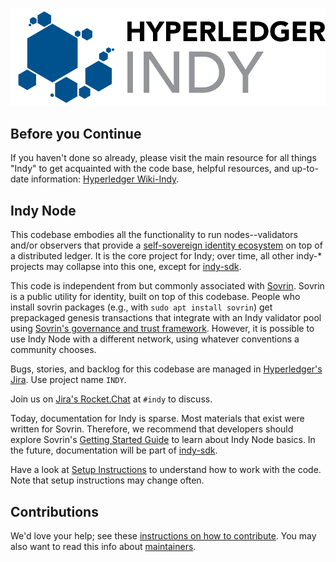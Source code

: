 ![logo](collateral/logos/indy-logo.png)

## Before you Continue

If you haven't done so already, please visit the main resource for all things "Indy" to get acquainted with the code base, helpful resources, and up-to-date information: [Hyperledger Wiki-Indy](https://wiki.hyperledger.org/projects/indy).

## Indy Node

This codebase embodies all the functionality to run nodes--validators and/or observers
that provide a [self-sovereign identity ecosystem](https://sovrin.org) on top of a
distributed ledger. It is the core project for Indy; over time, all other indy-\* projects may
collapse into this one, except for [indy-sdk](https://github.com/hyperledger/indy-sdk).

This code is independent from but commonly associated with [Sovrin](https://sovrin.org). Sovrin is a public utility
for identity, built on top of this codebase. People who install sovrin packages (e.g., with
`sudo apt install sovrin`) get prepackaged genesis transactions that integrate
with an Indy validator pool using [Sovrin's governance and trust framework](https://sovrin.org/wp-content/uploads/2017/06/SovrinProvisionalTrustFramework2017-03-22.pdf). However, it is possible to use Indy Node
with a different network, using whatever conventions a community chooses.

Bugs, stories, and backlog for this codebase are managed in [Hyperledger's Jira](https://jira.hyperledger.org).
Use project name `INDY`.

Join us on [Jira's Rocket.Chat](https://chat.hyperledger.org/channel/indy) at `#indy` to discuss.

Today, documentation for Indy is sparse. Most materials that exist were written for Sovrin. Therefore,
we recommend that developers should explore Sovrin's [Getting Started Guide](https://github.com/hyperledger/indy-node/blob/stable/getting-started.md) to learn about Indy Node basics. In the future, documentation
will be part of [indy-sdk](https://github.com/hyperledger/indy-sdk).

Have a look at [Setup Instructions](setup.md)
to understand how to work with the code. Note that setup instructions may change often.

## Contributions

We'd love your help; see these [instructions on how to contribute](http://bit.ly/2ugd0bq).
You may also want to read this info about [maintainers](MAINTAINERS.md).
